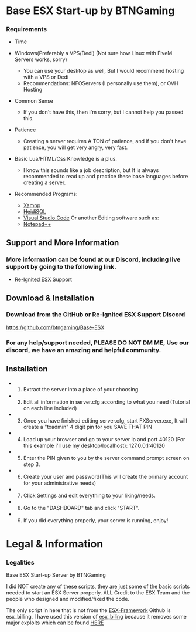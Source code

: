 # Base ESX Start-up by BTNGaming

### Requirements
* Time

* Windows(Preferably a VPS/Dedi) (Not sure how Linux with FiveM Servers works, sorry)
  * You can use your desktop as well, But I would recommend hosting with a VPS or Dedi
  * Recommendations: NFOServers (I personally use them), or OVH Hosting

* Common Sense
  * If you don't have this, then I'm sorry, but I cannot help you passed this.

* Patience
  * Creating a server requires A TON of patience, and if you don't have patience, you will get very angry, very fast.

* Basic Lua/HTML/Css Knowledge is a plus.
  * I know this sounds like a job description, but It is always recommended to read up and practice these base languages before creating a server.

* Recommended Programs:
  * [Xampp](https://www.apachefriends.org/download.html)
  * [HeidiSQL](https://www.heidisql.com/download.php)
  * [Visual Studio Code](https://code.visualstudio.com/download) Or another Editing software such as:
  * [Notepad++](https://notepad-plus-plus.org/downloads/)

## Support and More Information

### More information can be found at our Discord, including live support by going to the following link.
* [Re-Ignited ESX Support](https://discord.gg/9uRJv5v)

## Download & Installation

### Download from the GitHub or Re-Ignited ESX Support Discord
https://github.com/btngaming/Base-ESX

### For any help/support needed, PLEASE DO NOT DM ME, Use our discord, we have an amazing and helpful community.

## Installation
- 1. Extract the server into a place of your choosing.
- 2. Edit all information in server.cfg according to what you need (Tutorial on each line included)
- 3. Once you have finished editing server.cfg, start FXServer.exe, It will create a "txadmin" 4 digit pin for you SAVE THAT PIN
- 4. Load up your browser and go to your server ip and port 40120 (For this example i'll use my desktop/localhost): 127.0.0.1:40120
- 5. Enter the PIN given to you by the server command prompt screen on step 3.
- 6. Create your user and password(This will create the primary account for your administrative needs)
- 7. Click Settings and edit everything to your liking/needs.
- 8. Go to the "DASHBOARD" tab and click "START".
- 9. If you did everything properly, your server is running, enjoy!

# Legal & Information
### Legalities
Base ESX Start-up Server by BTNGaming

I did NOT create any of these scripts, they are just some of the basic scripts needed to start an ESX Server properly. ALL Credit to the ESX Team and the people who designed and modified/fixed the code.

The only script in here that is not from the [ESX-Framework](https://github.com/ESX-Framework/) Github is esx_billing, I have used this version of [esx_biling](https://github.com/ATG-Github/esx_billing) because it removes some major exploits which can be found [HERE](https://forum.cfx.re/t/esx-security-patches-billing-drugs-illegal-drugs-jail-qalle-jail-communityservice/1292760/1)